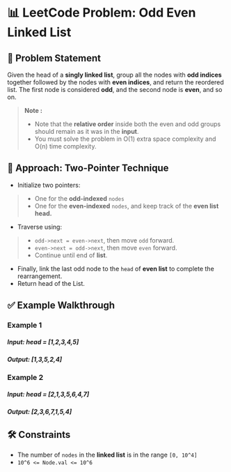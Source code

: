 # 📊 LeetCode Problem: Odd Even Linked List

## 🧩 Problem Statement

Given the head of a **singly linked list**, group all the nodes with **odd indices** together followed by the nodes with **even indices**, and return the reordered list.
The first node is considered **odd**, and the second node is **even**, and so on.

> **Note :**
> - Note that the **relative order** inside both the even and odd groups should remain as it was in the **input**.
> - You must solve the problem in O(1) extra space complexity and O(n) time complexity.



## 🧠 Approach: Two-Pointer Technique

- Initialize two pointers:

> - One for the **odd-indexed** `nodes`
> - One for the **even-indexed** `nodes`, and keep track of the **even list head.**

- Traverse using:

> - `odd->next = even->next`, then move `odd` forward.
> - `even->next = odd->next`, then move `even` forward.
> - Continue until end of **list**.

- Finally, link the last odd node to the `head` of **even list** to complete the rearrangement.
- Return head of the List.



## ✅ Example Walkthrough

### Example 1

##### Input: head = [1,2,3,4,5]
##### Output: [1,3,5,2,4]


### Example 2

##### Input: head = [2,1,3,5,6,4,7]
##### Output: [2,3,6,7,1,5,4]



## 🛠️ Constraints

- The number of `nodes` in the **linked list** is in the range `[0, 10^4]`
- `10^6 <= Node.val <= 10^6`
